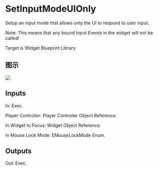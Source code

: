 # SetInputModeUIOnly

Setup an input mode that allows only the UI to respond to user input.

Note: This means that any bound Input Events in the widget will not be called!

Target is Widget Blueprint Library

## 图示

![]($-20221218-19293356.png)

## Inputs

In: Exec.

Player Controller: Player Controller Object Reference.

In Widget to Focus: Widget Object Reference.

In Mouse Lock Mode: EMouseLockMode Enum.  

## Outputs

Out: Exec.

